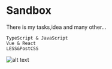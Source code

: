 # Sandbox
 
There is my tasks,idea and many other...

```
TypeScript & JavaScript
Vue & React
LESS&PostCSS
```

![alt text](https://cs4.pikabu.ru/post_img/2015/06/19/9/1434727341_985443663.gif)
